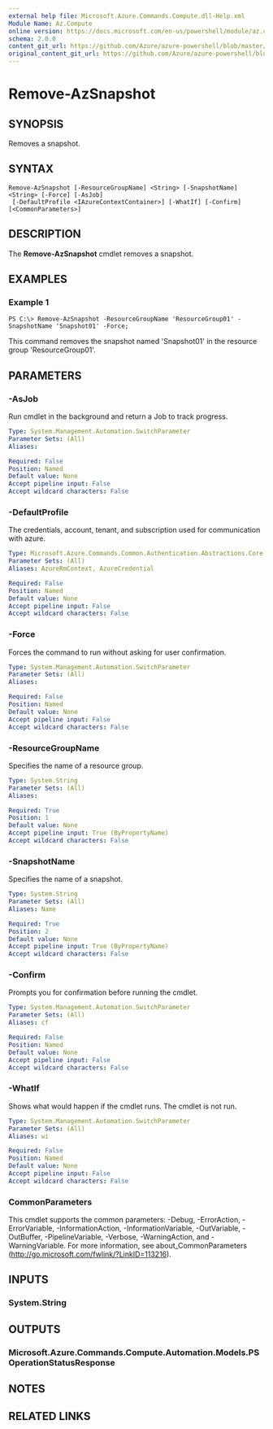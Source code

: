 ```yaml
---
external help file: Microsoft.Azure.Commands.Compute.dll-Help.xml
Module Name: Az.Compute
online version: https://docs.microsoft.com/en-us/powershell/module/az.compute/remove-azsnapshot
schema: 2.0.0
content_git_url: https://github.com/Azure/azure-powershell/blob/master/src/ResourceManager/Compute/Commands.Compute/help/Remove-AzSnapshot.md
original_content_git_url: https://github.com/Azure/azure-powershell/blob/master/src/ResourceManager/Compute/Commands.Compute/help/Remove-AzSnapshot.md
---
```


# Remove-AzSnapshot

## SYNOPSIS
Removes a snapshot.

## SYNTAX

```
Remove-AzSnapshot [-ResourceGroupName] <String> [-SnapshotName] <String> [-Force] [-AsJob]
 [-DefaultProfile <IAzureContextContainer>] [-WhatIf] [-Confirm] [<CommonParameters>]
```

## DESCRIPTION
The **Remove-AzSnapshot** cmdlet removes a snapshot.

## EXAMPLES

### Example 1
```
PS C:\> Remove-AzSnapshot -ResourceGroupName 'ResourceGroup01' -SnapshotName 'Snapshot01' -Force;
```

This command removes the snapshot named 'Snapshot01' in the resource group 'ResourceGroup01'.

## PARAMETERS

### -AsJob
Run cmdlet in the background and return a Job to track progress.

```yaml
Type: System.Management.Automation.SwitchParameter
Parameter Sets: (All)
Aliases:

Required: False
Position: Named
Default value: None
Accept pipeline input: False
Accept wildcard characters: False
```

### -DefaultProfile
The credentials, account, tenant, and subscription used for communication with azure.

```yaml
Type: Microsoft.Azure.Commands.Common.Authentication.Abstractions.Core.IAzureContextContainer
Parameter Sets: (All)
Aliases: AzureRmContext, AzureCredential

Required: False
Position: Named
Default value: None
Accept pipeline input: False
Accept wildcard characters: False
```

### -Force
Forces the command to run without asking for user confirmation.

```yaml
Type: System.Management.Automation.SwitchParameter
Parameter Sets: (All)
Aliases:

Required: False
Position: Named
Default value: None
Accept pipeline input: False
Accept wildcard characters: False
```

### -ResourceGroupName
Specifies the name of a resource group.

```yaml
Type: System.String
Parameter Sets: (All)
Aliases:

Required: True
Position: 1
Default value: None
Accept pipeline input: True (ByPropertyName)
Accept wildcard characters: False
```

### -SnapshotName
Specifies the name of a snapshot.

```yaml
Type: System.String
Parameter Sets: (All)
Aliases: Name

Required: True
Position: 2
Default value: None
Accept pipeline input: True (ByPropertyName)
Accept wildcard characters: False
```

### -Confirm
Prompts you for confirmation before running the cmdlet.

```yaml
Type: System.Management.Automation.SwitchParameter
Parameter Sets: (All)
Aliases: cf

Required: False
Position: Named
Default value: None
Accept pipeline input: False
Accept wildcard characters: False
```

### -WhatIf
Shows what would happen if the cmdlet runs.
The cmdlet is not run.

```yaml
Type: System.Management.Automation.SwitchParameter
Parameter Sets: (All)
Aliases: wi

Required: False
Position: Named
Default value: None
Accept pipeline input: False
Accept wildcard characters: False
```

### CommonParameters
This cmdlet supports the common parameters: -Debug, -ErrorAction, -ErrorVariable, -InformationAction, -InformationVariable, -OutVariable, -OutBuffer, -PipelineVariable, -Verbose, -WarningAction, and -WarningVariable. For more information, see about_CommonParameters (http://go.microsoft.com/fwlink/?LinkID=113216).

## INPUTS

### System.String

## OUTPUTS

### Microsoft.Azure.Commands.Compute.Automation.Models.PSOperationStatusResponse

## NOTES

## RELATED LINKS
